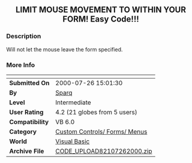 ﻿<div align="center">

## LIMIT MOUSE MOVEMENT TO WITHIN YOUR FORM\! Easy Code\!\!\!


</div>

### Description

Will not let the mouse leave the form specified.
 
### More Info
 


<span>             |<span>
---                |---
**Submitted On**   |2000-07-26 15:01:30
**By**             |[Sparq](https://github.com/Planet-Source-Code/PSCIndex/blob/master/ByAuthor/sparq.md)
**Level**          |Intermediate
**User Rating**    |4.2 (21 globes from 5 users)
**Compatibility**  |VB 6\.0
**Category**       |[Custom Controls/ Forms/  Menus](https://github.com/Planet-Source-Code/PSCIndex/blob/master/ByCategory/custom-controls-forms-menus__1-4.md)
**World**          |[Visual Basic](https://github.com/Planet-Source-Code/PSCIndex/blob/master/ByWorld/visual-basic.md)
**Archive File**   |[CODE\_UPLOAD82107262000\.zip](https://github.com/Planet-Source-Code/sparq-limit-mouse-movement-to-within-your-form-easy-code__1-10102/archive/master.zip)









